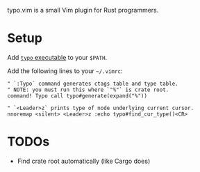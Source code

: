 typo.vim is a small Vim plugin for Rust programmers.

# Setup

Add [`typo` executable][typo] to your `$PATH`.

Add the following lines to your `~/.vimrc`:

```vim
" `:Typo` command generates ctags table and type table.
" NOTE: you must run this where `"%"` is crate root.
command! Typo call typo#generate(expand("%"))

" `<Leader>z` prints type of node underlying current cursor.
nnoremap <silent> <Leader>z :echo typo#find_cur_type()<CR>
```

# TODOs

-   Find crate root automatically (like Cargo does)

[typo]: https://github.com/klutzy/typo
